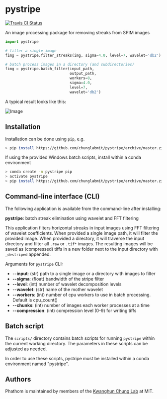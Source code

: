 # pystripe

[![Travis CI Status](https://travis-ci.org/chunglabmit/pystripe.svg?branch=master)](https://travis-ci.org/chunglabmit/phathom)

An image processing package for removing streaks from SPIM images

```python
import pystripe

# filter a single image
fimg = pystripe.filter_streaks(img, sigma=4.0, level=7, wavelet='db2')

# batch process images in a directory (and subdirectories)
fimg = pystripe.batch_filter(input_path, 
                             output_path,
                             workers=8, 
                             sigma=4.0, 
                             level=7, 
                             wavelet='db2')
```

A typical result looks like this:

![Image](./demo/result.png?raw=true)

## Installation

Installation can be done using `pip`, e.g.

```bash
> pip install https://github.com/chunglabmit/pystripe/archive/master.zip --process-dependency-links --allow-external tsv
```

If using the provided Windows batch scripts, install within a conda environment
```bash
> conda create -n pystripe pip
> activate pystripe
> pip install https://github.com/chunglabmit/pystripe/archive/master.zip --process-dependency-links --allow-external tsv
```

## Command-line interface (CLI)

The following application is available from the command-line
after installing:

**pystripe**: batch streak elimination using wavelet and FFT filtering

This application filters horizontal streaks in input images using FFT filtering
of wavelet coefficients. When provided a single image path, it will filter the
provided image. When provided a directory, it will traverse the input directory
and filter all `.raw` or `.tif*` images. The resulting images will be saved
as (compressed) tiffs in a new folder next to the input directory with `_destriped`
appended.

Arguments for `pystripe` CLI:

* **--input**: (str) path to a single image or a directory with images to filter
* **--sigma**: (float) bandwidth of the stripe filter
* **--level**: (int) number of wavelet decomposition levels
* **--wavelet**: (str) name of the mother wavelet
* **--workers**: (int) number of cpu workers to use in batch processing. Default is cpu_count()
* **--chunks**: (int) number of images each worker processes at a time
* **--compression**: (int) compression level (0-9) for writing tiffs

## Batch script

The `scripts/` directory contains batch scripts for running `pystripe` within the
current working directory. The parameters in these scripts can be adjusted as needed.

In order to use these scripts, pystripe must be installed within a conda environment
named "pystripe".

## Authors
Phathom is maintained by members of the [Kwanghun Chung Lab](http://www.chunglab.org/) at MIT.
